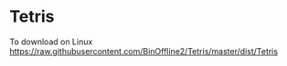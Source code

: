 # Tetris
To download on Linux https://raw.githubusercontent.com/BinOffline2/Tetris/master/dist/Tetris
